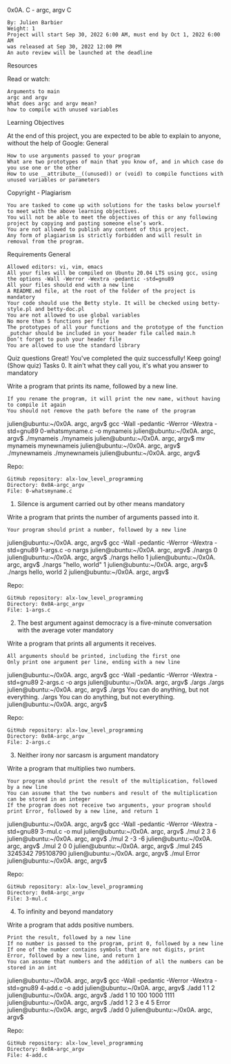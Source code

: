 0x0A. C - argc, argv
C

    By: Julien Barbier
    Weight: 1
    Project will start Sep 30, 2022 6:00 AM, must end by Oct 1, 2022 6:00 AM
    was released at Sep 30, 2022 12:00 PM
    An auto review will be launched at the deadline

Resources

Read or watch:

    Arguments to main
    argc and argv
    What does argc and argv mean?
    how to compile with unused variables

Learning Objectives

At the end of this project, you are expected to be able to explain to anyone, without the help of Google:
General

    How to use arguments passed to your program
    What are two prototypes of main that you know of, and in which case do you use one or the other
    How to use __attribute__((unused)) or (void) to compile functions with unused variables or parameters

Copyright - Plagiarism

    You are tasked to come up with solutions for the tasks below yourself to meet with the above learning objectives.
    You will not be able to meet the objectives of this or any following project by copying and pasting someone else’s work.
    You are not allowed to publish any content of this project.
    Any form of plagiarism is strictly forbidden and will result in removal from the program.

Requirements
General

    Allowed editors: vi, vim, emacs
    All your files will be compiled on Ubuntu 20.04 LTS using gcc, using the options -Wall -Werror -Wextra -pedantic -std=gnu89
    All your files should end with a new line
    A README.md file, at the root of the folder of the project is mandatory
    Your code should use the Betty style. It will be checked using betty-style.pl and betty-doc.pl
    You are not allowed to use global variables
    No more than 5 functions per file
    The prototypes of all your functions and the prototype of the function _putchar should be included in your header file called main.h
    Don’t forget to push your header file
    You are allowed to use the standard library

Quiz questions
Great! You've completed the quiz successfully! Keep going! (Show quiz)
Tasks
0. It ain't what they call you, it's what you answer to
mandatory

Write a program that prints its name, followed by a new line.

    If you rename the program, it will print the new name, without having to compile it again
    You should not remove the path before the name of the program

julien@ubuntu:~/0x0A. argc, argv$ gcc -Wall -pedantic -Werror -Wextra -std=gnu89 0-whatsmyname.c -o mynameis
julien@ubuntu:~/0x0A. argc, argv$ ./mynameis 
./mynameis
julien@ubuntu:~/0x0A. argc, argv$ mv mynameis mynewnameis
julien@ubuntu:~/0x0A. argc, argv$ ./mynewnameis 
./mynewnameis
julien@ubuntu:~/0x0A. argc, argv$ 

Repo:

    GitHub repository: alx-low_level_programming
    Directory: 0x0A-argc_argv
    File: 0-whatsmyname.c

1. Silence is argument carried out by other means
mandatory

Write a program that prints the number of arguments passed into it.

    Your program should print a number, followed by a new line

julien@ubuntu:~/0x0A. argc, argv$ gcc -Wall -pedantic -Werror -Wextra -std=gnu89 1-args.c -o nargs
julien@ubuntu:~/0x0A. argc, argv$ ./nargs 
0
julien@ubuntu:~/0x0A. argc, argv$ ./nargs hello
1
julien@ubuntu:~/0x0A. argc, argv$ ./nargs "hello, world"
1
julien@ubuntu:~/0x0A. argc, argv$ ./nargs hello, world
2
julien@ubuntu:~/0x0A. argc, argv$ 

Repo:

    GitHub repository: alx-low_level_programming
    Directory: 0x0A-argc_argv
    File: 1-args.c

2. The best argument against democracy is a five-minute conversation with the average voter
mandatory

Write a program that prints all arguments it receives.

    All arguments should be printed, including the first one
    Only print one argument per line, ending with a new line

julien@ubuntu:~/0x0A. argc, argv$ gcc -Wall -pedantic -Werror -Wextra -std=gnu89 2-args.c -o args
julien@ubuntu:~/0x0A. argc, argv$ ./args 
./args
julien@ubuntu:~/0x0A. argc, argv$ ./args You can do anything, but not everything.
./args
You
can
do
anything,
but
not
everything.
julien@ubuntu:~/0x0A. argc, argv$ 

Repo:

    GitHub repository: alx-low_level_programming
    Directory: 0x0A-argc_argv
    File: 2-args.c

3. Neither irony nor sarcasm is argument
mandatory

Write a program that multiplies two numbers.

    Your program should print the result of the multiplication, followed by a new line
    You can assume that the two numbers and result of the multiplication can be stored in an integer
    If the program does not receive two arguments, your program should print Error, followed by a new line, and return 1

julien@ubuntu:~/0x0A. argc, argv$ gcc -Wall -pedantic -Werror -Wextra -std=gnu89 3-mul.c -o mul
julien@ubuntu:~/0x0A. argc, argv$ ./mul 2 3
6
julien@ubuntu:~/0x0A. argc, argv$ ./mul 2 -3
-6
julien@ubuntu:~/0x0A. argc, argv$ ./mul 2 0
0
julien@ubuntu:~/0x0A. argc, argv$ ./mul 245 3245342
795108790
julien@ubuntu:~/0x0A. argc, argv$ ./mul
Error
julien@ubuntu:~/0x0A. argc, argv$ 

Repo:

    GitHub repository: alx-low_level_programming
    Directory: 0x0A-argc_argv
    File: 3-mul.c

4. To infinity and beyond
mandatory

Write a program that adds positive numbers.

    Print the result, followed by a new line
    If no number is passed to the program, print 0, followed by a new line
    If one of the number contains symbols that are not digits, print Error, followed by a new line, and return 1
    You can assume that numbers and the addition of all the numbers can be stored in an int

julien@ubuntu:~/0x0A. argc, argv$ gcc -Wall -pedantic -Werror -Wextra -std=gnu89 4-add.c -o add
julien@ubuntu:~/0x0A. argc, argv$ ./add 1 1
2
julien@ubuntu:~/0x0A. argc, argv$ ./add 1 10 100 1000
1111
julien@ubuntu:~/0x0A. argc, argv$ ./add 1 2 3 e 4 5
Error
julien@ubuntu:~/0x0A. argc, argv$ ./add
0
julien@ubuntu:~/0x0A. argc, argv$ 

Repo:

    GitHub repository: alx-low_level_programming
    Directory: 0x0A-argc_argv
    File: 4-add.c


